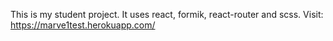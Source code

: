 This is my student project.
It uses react, formik, react-router and scss.
Visit: https://marve1test.herokuapp.com/